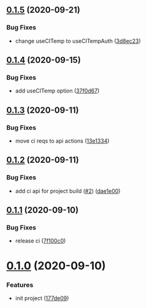 ## [0.1.5](https://github.com/serverless-plus/coding/compare/v0.1.4...v0.1.5) (2020-09-21)


### Bug Fixes

* change useCITemp to useCITempAuth ([3d8ec23](https://github.com/serverless-plus/coding/commit/3d8ec233f956630887404ec177bce5ae2a5acfaa))

## [0.1.4](https://github.com/serverless-plus/coding/compare/v0.1.3...v0.1.4) (2020-09-15)


### Bug Fixes

* add useCITemp option ([37f0d67](https://github.com/serverless-plus/coding/commit/37f0d6745e5676022dd03140e9582248cde47b63))

## [0.1.3](https://github.com/serverless-plus/coding/compare/v0.1.2...v0.1.3) (2020-09-11)


### Bug Fixes

* move ci reqs to api actions ([13e1334](https://github.com/serverless-plus/coding/commit/13e13343934f9154175bc9a4a5d710d5e23e581e))

## [0.1.2](https://github.com/serverless-plus/coding/compare/v0.1.1...v0.1.2) (2020-09-11)


### Bug Fixes

* add ci api for project build ([#2](https://github.com/serverless-plus/coding/issues/2)) ([dae1e00](https://github.com/serverless-plus/coding/commit/dae1e00e56e35624cfd9d458783ff712b46814d1))

## [0.1.1](https://github.com/serverless-plus/coding/compare/v0.1.0...v0.1.1) (2020-09-10)


### Bug Fixes

* release ci ([7f100c0](https://github.com/serverless-plus/coding/commit/7f100c03633d99de9caaa8bbe9f8ad756d8831b8))

# [0.1.0](https://github.com/serverless-plus/coding/compare/v0.0.1...v0.1.0) (2020-09-10)


### Features

* init project ([177de09](https://github.com/serverless-plus/coding/commit/177de09a1f746bf835541b9dcedb3ba56fdfd472))
